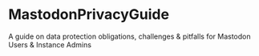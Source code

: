 # MastodonPrivacyGuide
A guide on data protection obligations, challenges &amp; pitfalls for Mastodon Users &amp; Instance Admins
